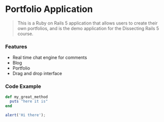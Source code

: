 # Portfolio Application

> This is a Ruby on Rails 5 application that allows users to create their own portfolios, and is the demo application for the Dissecting Rails 5 course.

### Features

- Real time chat engine for comments
- Blog
- Portfolio
- Drag and drop interface


### Code Example

```ruby
def my_great_method
  puts "here it is"
end
```

```javascript
alert('Hi there');
```
